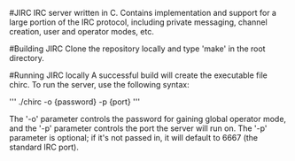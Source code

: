 #JIRC
IRC server written in C. Contains implementation and support for a large portion of the IRC protocol, including private messaging, channel creation, user and operator modes, etc.

#Building JIRC
Clone the repository locally and type 'make' in the root directory.

#Running JIRC locally
A successful build will create the executable file chirc. To run the server, use the following syntax:

'''
./chirc -o {password} -p {port}
'''

The '-o' parameter controls the password for gaining global operator mode, and the '-p' parameter controls the port the server will run on. The '-p' parameter is optional; if it's not passed in, it will default to 6667 (the standard IRC port).
